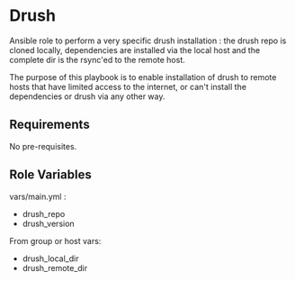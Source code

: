 Drush
=========

Ansible role to perform a very specific drush installation : the drush repo is cloned locally, dependencies are installed via the local
host and the complete dir is the rsync'ed to the remote host.

The purpose of this playbook is to enable installation of drush to remote hosts that have limited access to the internet,
or can't install the dependencies or drush via any other way.

Requirements
------------

No pre-requisites.

Role Variables
--------------

vars/main.yml :
* drush_repo
* drush_version

From group or host vars:
* drush_local_dir
* drush_remote_dir
